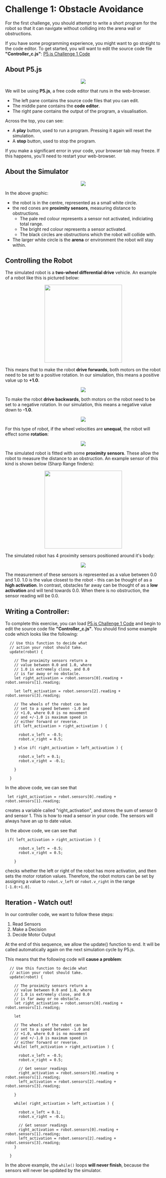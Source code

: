 # Challenge 1: Obstacle Avoidance

For the first challenge, you should attempt to write a short program for the robot so that it can navigate without colliding into the arena wall or obstructions.

If you have some programming experience, you might want to go straight to the code editor.  To get started, you will want to edit the source code file **"Controller_c.js"**: <a href="https://editor.p5js.org/paulodowd_uob/sketches/5IBFc3s4o">P5.js Challenge 1 Code</a>

## About P5.js

<p align="center">
<img src="https://github.com/paulodowd/SummerSchool2022/blob/main/images/p5window.png?raw=true">
</p>

We will be using **P5.js**, a free code editor that runs in the web-browser. 
- The left pane contains the source code files that you can edit.
- The middle pane contains the **code editor**.
- The right pane contains the output of the program, a visualisation.

Across the top, you can see:
- A **play** button, used to run a program.  Pressing it again will reset the simulation.
- A **stop** button, used to stop the program.

If you make a significant error in your code, your browser tab may freeze.  If this happens, you'll need to restart your web-browser.

## About the Simulator

<p align="center">
  <img src="https://github.com/paulodowd/SummerSchool2022/blob/main/images/p5_robot.png?raw=true">
</p>

In the above graphic:
- the robot is in the centre, represented as a small white circle.
- the red cones are **proximity sensors**, measuring distance to obstructions.
  - The pale red colour represents a sensor not activated, indiciating total range.
  - The bright red colour represents a sensor activated.  
  - The black circles are obstructions which the robot will collide with.
- The larger white circle is the **arena** or environment the robot will stay within.

## Controlling the Robot

The simulated robot is a **two-wheel differential drive** vehicle.  An example of a robot like this is pictured below:

<p align="center">
 <img src="https://a.pololu-files.com/picture/0J11029.1200.jpg?6587c7507cb885bf3d4cdab208e39ddf" width=250>
</p>

This means that to make the robot **drive forwards**, both motors on the robot need to be set to a positive rotation.  In our simulation, this means a positive value up to **+1.0**.

<p align="center">
  <img src="https://github.com/paulodowd/SummerSchool2022/blob/main/images/p5_robot_forwards.png?raw=true">
</p>

To make the robot **drive backwards**, both motors on the robot need to be set to a negative rotation.  In our simulation, this means a negative value down to **-1.0**.

<p align="center">
  <img src="https://github.com/paulodowd/SummerSchool2022/blob/main/images/p5_robot_backwards.png?raw=true">
</p>

For this type of robot, if the wheel velocities are **unequal**, the robot will effect some **rotation**:

<p align="center">
  <img src="https://github.com/paulodowd/SummerSchool2022/blob/main/images/p5_robot_turn.png?raw=true">
</p>

The simulated robot is fitted with some **proximity sensors**.   These allow the robot to measure the distance to an obstruction.  An example sensor of this kind is shown below (Sharp Range finders):
<p align="center">
  <img src="https://a.pololu-files.com/picture/0J6051.1200.jpg?4567baeed058eeddf63955f8fdf44bde" width=250>
</p>

The simulated robot has 4 proximity sensors positioned around it's body: 

<p align="center">
  <img src="https://github.com/paulodowd/SummerSchool2022/blob/main/images/p5_robot_sensors.png?raw=true">
</p>

The measurement of these sensors is represented as a value between 0.0 and 1.0.  1.0 is the value closest to the robot - this can be thought of as a **high activation**.  In contrast, obstacles far away can be thought of as a **low activation** and will tend towards 0.0.  When there is no obstruction, the sensor reading will be 0.0.

## Writing a Controller:

To complete this exercise, you can load <a href="https://editor.p5js.org/paulodowd_uob/sketches/5IBFc3s4o">P5.js Challenge 1 Code</a> and begin to edit the source code file **"Controller_c.js"**.  You should find some example code which looks like the following:

```
  // Use this function to decide what
  // action your robot should take.
  update(robot) {
    
    // The proximity sensors return a
    // value between 0.0 and 1.0, where
    // 1.0 is extremely close, and 0.0
    // is far away or no obstacle.
    let right_activation = robot.sensors[0].reading + robot.sensors[1].reading;
    
    let left_activation = robot.sensors[2].reading + robot.sensors[3].reading;

    // The wheels of the robot can be
    // set to a speed between -1.0 and
    // +1.0, where 0.0 is no movement
    // and +/-1.0 is maximum speed in
    // either forward or reverse.
    if( left_activation > right_activation ) {
      
      robot.v_left = -0.5;
      robot.v_right = 0.5;
      
    } else if( right_activation > left_activation ) {
      
      robot.v_left = 0.1;
      robot.v_right = -0.1;
      
    } 
    
  }
```

In the above code, we can see that
```
 let right_activation = robot.sensors[0].reading + robot.sensors[1].reading;
```
creates a variable called "right_activation", and stores the sum of sensor 0 and sensor 1.  This is how to read a sensor in your code.  The sensors will always have an up to date value.

In the above code, we can see that
```
 if( left_activation > right_activation ) {
      
      robot.v_left = -0.5;
      robot.v_right = 0.5;
      
    }
```

checks whether the left or right of the robot has more activation, and then sets the motor rotation values.  Therefore, the robot motors can be set by assigning a value to `robot.v_left` or `robot.v_right` in the range `[-1.0:+1.0]`.  

## Iteration - Watch out!

In our controller code, we want to follow these steps:
1. Read Sensors
2. Make a Decision
3. Decide Motor Output

At the end of this sequence, we allow the update() function to end.  It will be called automatically again on the next simulation cycle by P5.js.

This means that the following code will **cause a problem**:
```
  // Use this function to decide what
  // action your robot should take.
  update(robot) {
    
    // The proximity sensors return a
    // value between 0.0 and 1.0, where
    // 1.0 is extremely close, and 0.0
    // is far away or no obstacle.
    let right_activation = robot.sensors[0].reading + robot.sensors[1].reading;
    
    let 

    // The wheels of the robot can be
    // set to a speed between -1.0 and
    // +1.0, where 0.0 is no movement
    // and +/-1.0 is maximum speed in
    // either forward or reverse.
    while( left_activation > right_activation ) {
      
      robot.v_left = -0.5;
      robot.v_right = 0.5;
      
      // Get sensor readings
      right_activation = robot.sensors[0].reading + robot.sensors[1].reading;
      left_activation = robot.sensors[2].reading + robot.sensors[3].reading;
      
    } 
    
    while( right_activation > left_activation ) {
      
      robot.v_left = 0.1;
      robot.v_right = -0.1;
      
      // Get sensor readings
      right_activation = robot.sensors[0].reading + robot.sensors[1].reading;
      left_activation = robot.sensors[2].reading + robot.sensors[3].reading;
    } 
    
  }
```

In the above example, the `while()` loops **will never finish**, because the sensors will never be updated by the simulator.  

